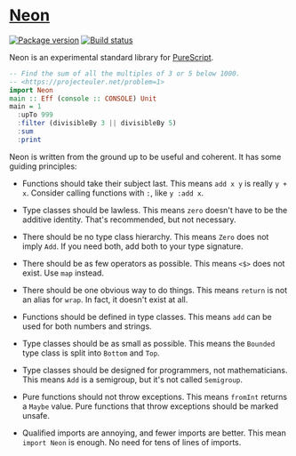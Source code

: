 # [Neon][]

[![Package version][]][version]
[![Build status][]][build]

Neon is an experimental standard library for [PureScript][].

``` purescript
-- Find the sum of all the multiples of 3 or 5 below 1000.
-- <https://projecteuler.net/problem=1>
import Neon
main :: Eff (console :: CONSOLE) Unit
main = 1
  :upTo 999
  :filter (divisibleBy 3 || divisibleBy 5)
  :sum
  :print
```

Neon is written from the ground up to be useful and coherent. It has some
guiding principles:

- Functions should take their subject last. This means `add x y` is really
  `y + x`. Consider calling functions with `:`, like `y :add x`.

- Type classes should be lawless. This means `zero` doesn't have to be the
  additive identity. That's recommended, but not necessary.

- There should be no type class hierarchy. This means `Zero` does not imply
  `Add`. If you need both, add both to your type signature.

- There should be as few operators as possible. This means `<$>` does not
  exist. Use `map` instead.

- There should be one obvious way to do things. This means `return` is not an
  alias for `wrap`. In fact, it doesn't exist at all.

- Functions should be defined in type classes. This means `add` can be used for
  both numbers and strings.

- Type classes should be as small as possible. This means the `Bounded` type
  class is split into `Bottom` and `Top`.

- Type classes should be designed for programmers, not mathematicians. This
  means `Add` is a semigroup, but it's not called `Semigroup`.

- Pure functions should not throw exceptions. This means `fromInt` returns a
  `Maybe` value. Pure functions that throw exceptions should be marked unsafe.

- Qualified imports are annoying, and fewer imports are better. This mean
  `import Neon` is enough. No need for tens of lines of imports.

[neon]: https://github.com/tfausak/purescript-neon
[package version]: https://img.shields.io/bower/v/purescript-neon.svg?label=version
[version]: https://github.com/tfausak/purescript-neon/releases
[build status]: https://img.shields.io/travis/tfausak/purescript-neon/master.svg
[build]: https://travis-ci.org/tfausak/purescript-neon
[purescript]: http://www.purescript.org
